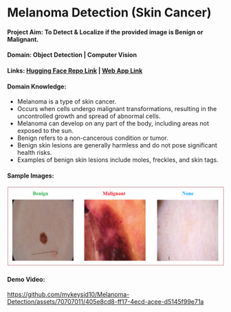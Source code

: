 # Melanoma Detection (Skin Cancer)

#### Project Aim: To Detect & Localize if the provided image is Benign or Malignant.

#### Domain: Object Detection | Computer Vision 

#### Links: [Hugging Face Repo Link](https://huggingface.co/spaces/mykeysid10/melanoma-detection/tree/main)   |   [Web App Link](https://huggingface.co/spaces/mykeysid10/melanoma-detection)

#### Domain Knowledge:

- Melanoma is a type of skin cancer.
- Occurs when cells undergo malignant transformations, resulting in the uncontrolled growth and spread of abnormal cells.
- Melanoma can develop on any part of the body, including areas not exposed to the sun.
- Benign refers to a non-cancerous condition or tumor.
- Benign skin lesions are generally harmless and do not pose significant health risks.
- Examples of benign skin lesions include moles, freckles, and skin tags.

#### Sample Images:

![Domain Knowledge](https://github.com/mykeysid10/Melanoma-Detection/blob/main/sample%20images/domain_knowledge.png)

#### Demo Video:

https://github.com/mykeysid10/Melanoma-Detection/assets/70707011/405e8cd8-ff17-4ecd-acee-d5145f99e71a
